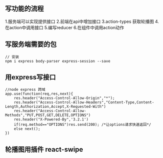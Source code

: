
## 写功能的流程

1.服务端可以实现提供接口
2.前端在api中增加接口
3.action-types 获取轮播图
4.在action中调用接口
5.编写reducer
6.在组件中调用action动作

## 写服务端需要的包

```
// 安装
npm i express body-parser express-session --save
```

## 用express写接口

```
//node express 跨域
app.use(function(req,res,next){
    res.header("Access-Control-Allow-Origin","*");
    res.header("Access-Control-Allow-Headers","Content-Type,Content-Length,Authorization,Accept,X-Requested-With")
    res.header("Access-Control-Allow-Methods","PUT,POST,GET,DELETE,OPTIONS")
    res.header("X-Powered-By",'3.2.1')
    if(req.method=="OPTIONS")res.send(200); /*让options请求快速返回*/
    else next();
})

```

## 轮播图用插件 react-swipe